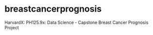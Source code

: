 # breastcancerprognosis
HarvardX: PH125.9x: Data Science - Capstone Breast Cancer Prognosis Project
